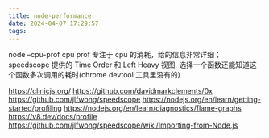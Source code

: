```yaml
---
title: node-performance
date: 2024-04-07 17:29:57
tags:
---
```

node –cpu-prof
cpu prof 专注于 cpu 的消耗，给的信息非常详细；
speedscope 提供的 Time Order 和 Left Heavy 视图, 选择一个函数还能知道这个函数多次调用的耗时(chrome devtool 工具里没有的)


https://clinicjs.org/
https://github.com/davidmarkclements/0x
https://github.com/jlfwong/speedscope
https://nodejs.org/en/learn/getting-started/profiling
https://nodejs.org/en/learn/diagnostics/flame-graphs
https://v8.dev/docs/profile
https://github.com/jlfwong/speedscope/wiki/Importing-from-Node.js